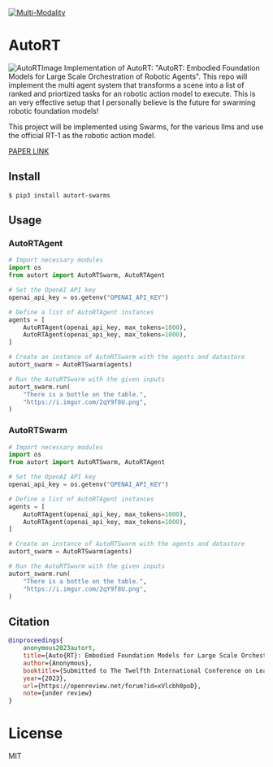 [![Multi-Modality](agorabanner.png)](https://discord.gg/qUtxnK2NMf)

# AutoRT
![AutoRTImage](autort.png)
Implementation of AutoRT: "AutoRT: Embodied Foundation Models for Large Scale Orchestration of Robotic Agents". This repo will implement the multi agent system that transforms a scene into a list of ranked and priortized tasks for an robotic action model to execute. This is an very effective setup that I personally believe is the future for swarming robotic foundation models!

This project will be implemented using Swarms, for the various llms and use the official RT-1 as the robotic action model.

[PAPER LINK](https://auto-rt.github.io/static/pdf/AutoRT.pdf)

## Install
`$ pip3 install autort-swarms`


## Usage


### AutoRTAgent
```python
# Import necessary modules
import os
from autort import AutoRTSwarm, AutoRTAgent

# Set the OpenAI API key
openai_api_key = os.getenv("OPENAI_API_KEY")

# Define a list of AutoRTAgent instances
agents = [
    AutoRTAgent(openai_api_key, max_tokens=1000),
    AutoRTAgent(openai_api_key, max_tokens=1000),
]

# Create an instance of AutoRTSwarm with the agents and datastore
autort_swarm = AutoRTSwarm(agents)

# Run the AutoRTSwarm with the given inputs
autort_swarm.run(
    "There is a bottle on the table.",
    "https://i.imgur.com/2qY9f8U.png",
)
```


### AutoRTSwarm
```python
# Import necessary modules
import os
from autort import AutoRTSwarm, AutoRTAgent

# Set the OpenAI API key
openai_api_key = os.getenv("OPENAI_API_KEY")

# Define a list of AutoRTAgent instances
agents = [
    AutoRTAgent(openai_api_key, max_tokens=1000),
    AutoRTAgent(openai_api_key, max_tokens=1000),
]

# Create an instance of AutoRTSwarm with the agents and datastore
autort_swarm = AutoRTSwarm(agents)

# Run the AutoRTSwarm with the given inputs
autort_swarm.run(
    "There is a bottle on the table.",
    "https://i.imgur.com/2qY9f8U.png",
)
```

## Citation
```bibtex
@inproceedings{
    anonymous2023autort,
    title={Auto{RT}: Embodied Foundation Models for Large Scale Orchestration of Robotic Agents},
    author={Anonymous},
    booktitle={Submitted to The Twelfth International Conference on Learning Representations},
    year={2023},
    url={https://openreview.net/forum?id=xVlcbh0poD},
    note={under review}
}

```


# License
MIT



